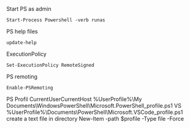 Start PS as admin
```
Start-Process Powershell -verb runas
```
PS help files
```
update-help
```
ExecutionPolicy
```
Set-ExecutionPolicy RemoteSigned
```
PS remoting
```
Enable-PSRemoting
```
PS Profil
CurrentUserCurrentHost
%UserProfile%\My Documents\WindowsPowerShell\Microsoft.PowerShell_profile.ps1
VS
%UserProfile%\Documents\PowerShell\Microsoft.VSCode_profile.ps1
create a text file in directory
New-Item -path $profile -Type file -Force